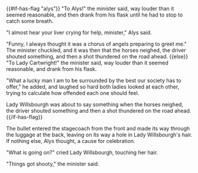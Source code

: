 {{#if-has-flag "alys"}}
"To Alys!" the minister said, way louder than it seemed reasonable, and then drank from his flask until he had to stop to catch some breath.

"I almost hear your liver crying for help, minister," Alys said.

"Funny, I always thought it was a chorus of angels preparing to greet me." The minister chuckled, and it was then that the horses neighed, the driver shouted something, and then a shot thundered on the road ahead.
{{else}}
"To Lady Cartwright!" the minister said, way louder than it seemed reasonable, and drank from his flask.

"What a lucky man I am to be surrounded by the best our society has to offer," he added, and laughed so hard both ladies looked at each other, trying to calculate how offended each one should feel.

Lady Willsbourgh was about to say something when the horses neighed, the driver shouted something and then a shot thundered on the road ahead.
{{/if-has-flag}}

The bullet entered the stagecoach from the front and made its way through the luggage at the back, leaving on its way a hole in Lady Willsbourgh's hair. If nothing else, Alys thought, a cause for celebration.

"What is going on?" cried Lady Willsbourgh, touching her hair.

"Things got shooty," the minister said.
